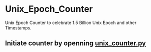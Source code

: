 # Unix_Epoch_Counter
Unix Epoch Counter to celebrate 1.5 Billion Unix Epoch and other Timestamps.


## Initiate counter by openning [unix_counter.py](https://github.com/vdatasci/Unix_Epoch_Counter/blob/master/unix_period.py)
